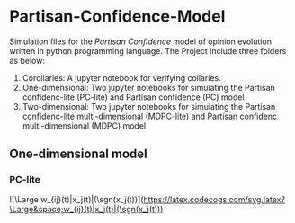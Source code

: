 # Partisan-Confidence-Model
Simulation files for the *Partisan Confidence* model of opinion evolution written in python programming language. 
The Project include three folders as below: 
1. Corollaries: A jupyter notebook for verifying collaries. 
2. One-dimensional: Two jupyter notebooks for simulating the Partisan confidenc-lite (PC-lite) and Partisan confidence (PC) model 
3. Two-dimensional: Two jupyter notebooks for simulating the Partisan confidenc-lite multi-dimensional (MDPC-lite) and Partisan confidenc multi-dimensional (MDPC) model 

## One-dimensional model 
### PC-lite 

![\Large w_{ij}(t)|x_j(t)|(\sgn(x_j(t))](https://latex.codecogs.com/svg.latex?\Large&space;w_{ij}(t)|x_j(t)|(\sgn(x_j(t))) 






